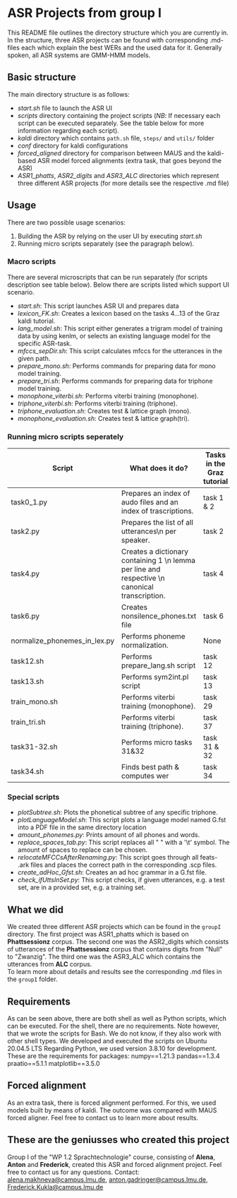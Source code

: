
# ASR Projects from group I
This README file outlines the directory structure which you are currently in.
In the structure, three ASR projects can be found with corresponding .md-files each which explain the best WERs and the used data for it.
Generally spoken, all ASR systems are GMM-HMM models.


## Basic structure
The main directory structure is as follows:
- *start.sh* file to launch the ASR UI
- *scripts* directory containing the project scripts (*NB*: If necessary each script can be executed separately. See the table below for more information regarding 
each script).
- *kaldi* directory which contains `path.sh` file, `steps/` and `utils/` folder
- *conf* directory for kaldi configurations 
- *forced_aligned* directory for comparison between MAUS and the kaldi-based ASR model forced alignments (extra task, that goes beyond the ASR)
- *ASR1_phatts*, *ASR2_digits* and *ASR3_ALC* directories which represent three different ASR projects (for more details see the respective .md file)  


## Usage
There are two possible usage scenarios:
1. Building the ASR by relying on the user UI by executing *start.sh*
2. Running micro scripts separately (see the paragraph below).

### Macro scripts
There are several microscripts that can be run separately (for scripts description see table below).
Below there are scripts listed which support UI scenario. 

- *start.sh*: This script launches ASR UI and prepares data
- *lexicon_FK.sh*: Creates a lexicon based on the tasks 4...13 of the Graz kaldi tutorial.
- *lang_model.sh*: This script either generates a trigram model of training data by using kenlm, or selects an existing language model for the specific ASR-task.
- *mfccs_sepDir.sh*: This script calculates mfccs for the utterances in the given path.
- *prepare_mono.sh*: Performs commands for preparing data for mono model training.
- *prepare_tri.sh*: Performs commands for preparing data for triphone model training.
- *monophone_viterbi.sh*: Performs viterbi training (monophone).
- *triphone_viterbi.sh*: Performs viterbi training (triphone).
- *triphone_evaluation.sh*: Creates test & lattice graph (mono).
- *monophone_evaluation.sh*: Creates test & lattice graph(tri). 

### Running micro scripts seperately
| Script                     |    What does it do?                  | Tasks in the Graz tutorial |
|----------------------------|--------------------------------------|----------------------------|
| task0\_1.py                |Prepares an index of audo files and an index of trascriptions. | task 1 & 2 |
| task2.py                   | Prepares the list of all utterances\n per speaker. | task 2                     |                          
| task4.py                   | Creates a dictionary containing 1 \n lemma per line and respective \n canonical transcription. | task 4                     |   
| task6.py                   | Creates nonsilence\_phones.txt file    | task 6                     |
| normalize\_phonemes\_in\_lex.py | Performs phoneme normalization.       | None                       |
| task12.sh                   | Performs prepare\_lang.sh script       | task 12                    |
| task13.sh                   | Performs sym2int.pl script            | task 13                    |
| train\_mono.sh               | Performs viterbi training (monophone).| task 29                    |
| train\_tri.sh                | Performs viterbi training (triphone). | task 37                    |
| task31-32.sh                | Performs micro tasks 31&32            | task 31 & 32               |
| task34.sh                   | Finds best path & computes wer        | task 34                    |

### Special scripts
- *plotSubtree.sh*: Plots the phonetical subtree of any specific triphone.
- *plotLanguageModel.sh*: This script plots a language model named G.fst into a PDF file in the same directory location 
- *amount_phonemes.py*: Prints amount of all phones and words.
- *replace_spaces_tab.py*: This script replaces all \"    \" with a \'\\t\' symbol. The amount of spaces to replace can be chosen.
- *relocateMFCCsAfterRenaming.py*: This script goes through all feats- .ark files and places the correct path in the corresponding .scp files.
- *create_adHoc_Gfst.sh*: Creates an ad hoc grammar in a G.fst file.
- *check_ifUttsInSet.py*: This script checks, if given utterances, e.g. a test set, are in a provided set, e.g. a training set. 

## What we did
We created three different ASR projects which can be found in the `groupI` directory. 
The first project was ASR1_phatts which is based on **Phattsessionz** corpus. 
The second one was the ASR2_digits which consists of utterances of the **Phattsessionz** corpus that contains digits from "Null" to "Zwanzig". 
The third one was the ASR3_ALC which contains the utterances from **ALC** corpus.     
To learn more about details and results see the corresponding .md files in the `groupI` folder.

## Requirements
As can be seen above, there are both shell as well as Python scripts, which can be executed.
For the shell, there are no requirements. Note however, that we wrote the scripts for Bash. We do not know, if they also work with other shell types.
We developed and executed the scripts on Ubuntu 20.04.5 LTS
Regarding Python, we used version 3.8.10 for development. These are the requirements for packages:
numpy==1.21.3
pandas==1.3.4
praatio==5.1.1
matplotlib==3.5.0


## Forced alignment
As an extra task, there is forced alignment performed. For this, we used models built by means of kaldi.
The outcome was compared with MAUS forced aligner.
Feel free to contact us to learn more about results.

## These are the geniusses who created this project
Group I of the "WP 1.2 Sprachtechnologie" course, consisting of **Alena**, **Anton** and **Frederick**, created this ASR and forced alignment project.
Feel free to contact us for any questions.
Contact: alena.makhneva@campus.lmu.de, anton.gadringer@campus.lmu.de, Frederick.Kukla@campus.lmu.de
